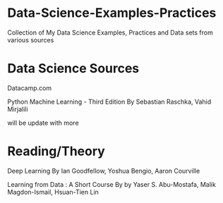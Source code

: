 # Data-Science-Examples-Practices
Collection of My Data Science Examples, Practices and Data sets from various sources
# Data Science Sources
Datacamp.com

Python Machine Learning - Third Edition By  Sebastian Raschka, Vahid Mirjalili

will be update with more
# Reading/Theory
Deep Learning By Ian Goodfellow, Yoshua Bengio, Aaron Courville

Learning from Data : A Short Course By  by Yaser S. Abu-Mostafa, Malik Magdon-Ismail, Hsuan-Tien Lin
